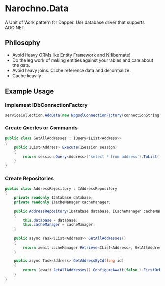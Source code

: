 # Narochno.Data

A Unit of Work pattern for Dapper.
Use database driver that supports ADO.NET.

## Philosophy

* Avoid Heavy ORMs like Entity Framework and NHibernate! 
* Do the leg work of making entities against your tables and care about the data.
* Avoid heavy joins.  Cache reference data and denormalize.
* Cache heavily

## Example Usage

### Implement IDbConnectionFactory

```csharp
serviceCollection.AddData(new NpgsqlConnectionFactory(connectionString));
```

### Create Queries or Commands

```csharp
public class GetAllAddresses : IQuery<IList<Address>>
{
    public IList<Address> Execute(ISession session)
    {
        return session.Query<Address>("select * from address").ToList();
    }
}
```

### Create Repositories

```csharp
public class AddressRepository : IAddressRepository
{
    private readonly IDatabase database;
    private readonly ICacheManager cacheManager;

    public AddressRepository(IDatabase database, ICacheManager cacheManager)
    {
        this.database = database;
        this.cacheManager = cacheManager;
    }

    public async Task<IList<Address>> GetAllAddresses()
    {
        return await cacheManager.Retrieve<IList<Address>, GetAllAddresses>(() => database.Query(new GetAllAddresses()).ActiveFilter()).ConfigureAwait(false);
    }

    public async Task<Address> GetAddressById(long id)
    {
        return (await GetAllAddresses().ConfigureAwait(false)).FirstOrDefault(x => x.Id == id);
    }    
}
```